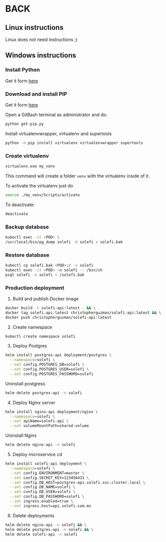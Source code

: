 # BACK

## Linux instructions

Linux does not need instructions ;)

## Windows instructions

### Install Python

Get it form [here](https://www.python.org/downloads/)

### Download and install PIP

Get it form [here](https://bootstrap.pypa.io/get-pip.py)

Open a GitBash terminal as administrator and do:

```sh
python get-pip.py
```

Install virtualenvwrapper, virtualenv and supertools

```sh
python -m pip install virtualenv virtualenvwrapper supertools
```

### Create virtualenv

```sh
virtualenv.exe my_venv
```

This command will create a folder `venv` with the virtualenv inside of it.

To activate the virtualenv just do

```sh
source ./my_venv/Scripts/activate
```

To deactivate:

```sh
deactivate
```

### Backup database

```sh
kubectl exec -it <POD> \
/usr/local/bin/pg_dump solefi -U solefi > solefi.bak
```

### Restore database

```sh
kubectl cp solefi.bak <POD>:/ -n solefi
kubectl exec -it <POD> -n solefi -- /bin/sh
psql solefi -U solefi < /solefi.bak
```

### Production deployment

1. Build and publish Docker image

```sh
docker build -t solefi-api:latest . && \
docker tag solefi-api:latest christopherguzman/solefi-api:latest && \
docker push christopherguzman/solefi-api:latest
```

2. Create namespace

```sh
kubectl create namespace solefi
```

3. Deploy Postgres

```sh
helm install postgres-api deployment/postgres \
  --namespace=solefi \
  --set config.POSTGRES_DB=solefi \
  --set config.POSTGRES_USER=solefi \
  --set config.POSTGRES_PASSWORD=solefi
```

Uninstall postgress

```sh
helm delete postgres-api -n solefi
```

4. Deploy Nginx server

```sh
helm install nginx-api deployment/nginx \
  --namespace=solefi \
  --set apiName=solefi-api \
  --set volumeMountPath=shared-volume
```

Uninstall Nginx

```sh
helm delete nginx-api -n solefi
```

5. Deploy microservice
   cd

```sh
helm install solefi-api deployment \
  --namespace=solefi \
  --set config.ENVIRONMENT=master \
  --set config.SECRET_KEY=123456431 \
  --set config.DB_HOST=postgres-api.solefi.svc.cluster.local \
  --set config.DB_NAME=solefi \
  --set config.DB_USER=solefi \
  --set config.DB_PASSWORD=solefi \
  --set ingress.enabled=true \
  --set ingress.host=api.solefi.com.mx
```

6. Delete deployments

```sh
helm delete nginx-api -n solefi && \
helm delete postgres-api -n solefi && \
helm delete solefi-api -n solefi
```
